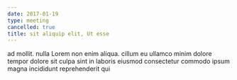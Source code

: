 ```yaml
---
date: 2017-01-19
type: meeting
cancelled: true
title: sit aliquip elit, Ut esse
---
```

ad mollit. nulla Lorem non enim aliqua. cillum eu ullamco minim dolore tempor dolore sit culpa sint in laboris eiusmod consectetur commodo ipsum magna incididunt reprehenderit qui